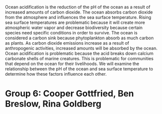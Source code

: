 Ocean acidification is the reduction of the pH of the ocean as a result 
of increased amounts of carbon dioxide. The ocean absorbs carbon dioxide 
from the atmosphere and influences the sea surface temperature. Rising 
sea surface temperatures are problematic because it will create more 
atmospheric water vapor and decrease biodiversity because certain species 
need specific conditions in order to survive. The ocean is considered a 
carbon sink because phytoplankton absorb as much carbon as plants. As 
carbon dioxide emissions increase as a result of anthropogenic 
activities, increased amounts will be absorbed by the ocean. Ocean 
acidification is problematic because the acid breaks down calcium 
carbonate shells of marine creatures. This is problematic for communities 
that depend on the ocean for their livelihoods. We will examine the 
relationship between the pH of the ocean and sea surface temperature to 
determine how these factors influence each other. 
# Group 6: Cooper Gottfried, Ben Breslow, Rina Goldberg 
